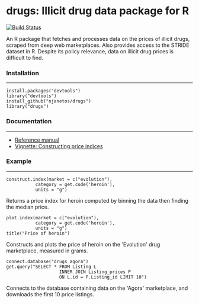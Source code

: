 # drugs: Illicit drug data package for R

[![Build Status](https://travis-ci.org/njanetos/drugs.svg?branch=master)](https://travis-ci.org/njanetos/drugs) 

An R package that fetches and processes data on the prices of illicit drugs, scraped from deep web marketplaces. Also provides access to the STRIDE dataset in R. Despite its policy relevance, data on illicit drug prices is difficult to find. 

### Installation
------------

```{r}
install.packages("devtools")
library("devtools")
install_github("njanetos/drugs")
library("drugs")
```

### Documentation
------------

* [Reference manual](http://njanetos.github.io/drugs/drugs.pdf)
* [Vignette: Constructing price indices](http://htmlpreview.github.io/?https://github.com/njanetos/drugs/master/vignettes/illicit_drug_price_indices.html)

### Example
------------

```{r}
construct.index(market = c("evolution"),
           category = get.code('heroin'),
           units = "g")
```
Returns a price index for heroin computed by binning the data then finding the median price.
```{r}
plot.index(market = c("evolution"),
           category = get.code('heroin'),
           units = "g")
title("Price of heroin")
```
Constructs and plots the price of heroin on the 'Evolution' drug marketplace, measured in grams.
```{r}
connect.database("drugs_agora")
get.query("SELECT * FROM Listing L 
					INNER JOIN Listing_prices P 
					ON L.id = P.Listing_id LIMIT 10")
```
Connects to the database containing data on the 'Agora' marketplace, and downloads the first 10 price listings. 
